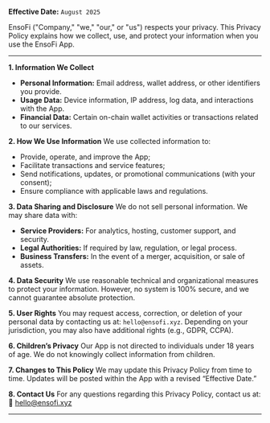 **Effective Date:** `August 2025`

EnsoFi ("Company," "we," "our," or "us") respects your privacy. This Privacy Policy explains how we collect, use, and protect your information when you use the EnsoFi App.

---

**1. Information We Collect**

- **Personal Information:** Email address, wallet address, or other identifiers you provide.
- **Usage Data:** Device information, IP address, log data, and interactions with the App.
- **Financial Data:** Certain on-chain wallet activities or transactions related to our services.

**2. How We Use Information**
We use collected information to:

- Provide, operate, and improve the App;
- Facilitate transactions and service features;
- Send notifications, updates, or promotional communications (with your consent);
- Ensure compliance with applicable laws and regulations.

**3. Data Sharing and Disclosure**
We do not sell personal information. We may share data with:

- **Service Providers:** For analytics, hosting, customer support, and security.
- **Legal Authorities:** If required by law, regulation, or legal process.
- **Business Transfers:** In the event of a merger, acquisition, or sale of assets.

**4. Data Security**
We use reasonable technical and organizational measures to protect your information. However, no system is 100% secure, and we cannot guarantee absolute protection.

**5. User Rights**
You may request access, correction, or deletion of your personal data by contacting us at: `hello@ensofi.xyz`. Depending on your jurisdiction, you may also have additional rights (e.g., GDPR, CCPA).

**6. Children’s Privacy**
Our App is not directed to individuals under 18 years of age. We do not knowingly collect information from children.

**7. Changes to This Policy**
We may update this Privacy Policy from time to time. Updates will be posted within the App with a revised “Effective Date.”

**8. Contact Us**
For any questions regarding this Privacy Policy, contact us at:
📧 hello@ensofi.xyz

---
